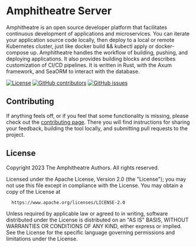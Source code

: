 # Amphitheatre Server

Amphitheatre is an open source developer platform that facilitates continuous
development of applications and microservices. You can iterate your application
source code locally, then deploy to a local or remote Kubernetes cluster, just
like docker build && kubectl apply or docker-compose up. Amphitheatre handles
the workflow of building, pushing, and deploying applications. It also provides
building blocks and describes customization of CI/CD pipelines. It is written in
Rust, with the Axum framework, and SeaORM to interact with the database.

[![License](https://img.shields.io/github/license/amphitheatre-app/amphitheatre)](https://github.com/amphitheatre-app/amphitheatre/blob/master/LICENSE)
[![GitHub
contributors](https://img.shields.io/github/contributors/amphitheatre-app/amphitheatre)](https://github.com/amphitheatre-app/amphitheatre/graphs/contributors)
[![GitHub
issues](https://img.shields.io/github/issues/amphitheatre-app/amphitheatre)](https://github.com/amphitheatre-app/amphitheatre/issues)

## Contributing

If anything feels off, or if you feel that some functionality is missing, please
check out the [contributing
page](https://docs.amphitheatre.app/contributing/). There you will find
instructions for sharing your feedback, building the tool locally, and
submitting pull requests to the project.

## License

Copyright 2023 The Amphitheatre Authors. All rights reserved.

Licensed under the Apache License, Version 2.0 (the "License");
you may not use this file except in compliance with the License.
You may obtain a copy of the License at

      https://www.apache.org/licenses/LICENSE-2.0

Unless required by applicable law or agreed to in writing, software
distributed under the License is distributed on an "AS IS" BASIS,
WITHOUT WARRANTIES OR CONDITIONS OF ANY KIND, either express or implied.
See the License for the specific language governing permissions and
limitations under the License.
